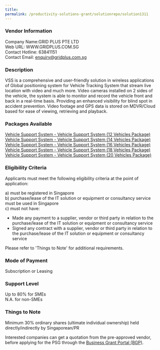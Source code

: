 ```yaml
---
title: 
permalink: /productivity-solutions-grant/solutionrepo/solution1311
---
```


### Vendor Information
Company Name:GRID PLUS PTE LTD <br>Web URL: WWW.GRIDPLUS.COM.SG <br>Contact Hotline: 63841151 <br>Contact Email: enquiry@gridplus.com.sg <br>

### Description

VSS is a comprehensive and user-friendly solution in wireless applications of Global positioning system for Vehicle Tracking System that stream live location with video and much more. Video cameras installed on 2 sides of the vehicle, the system is able to monitor and record the vehicle front and back in a real-time basis. Providing an enhanced visibility for blind spot in accident prevention. Video footage and GPS data is stored on MDVR/Cloud based for ease of viewing, retrieving and playback.

### Packages Available

<a href='https://www.gobusiness.gov.sg/images/psg/Desensitised_Grid_Plus_20200672_Annex_3_Part_1.pdf' target='_blank'>Vehicle Support System - Vehicle Support System (12 Vehicles Package)</a>
<a href='https://www.gobusiness.gov.sg/images/psg/Desensitised_Grid_Plus_20200672_Annex_3_Part_2.pdf' target='_blank'>Vehicle Support System - Vehicle Support System (14 Vehicles Package)</a>
<a href='https://www.gobusiness.gov.sg/images/psg/Desensitised_Grid_Plus_20200672_Annex_3_Part_3.pdf' target='_blank'>Vehicle Support System - Vehicle Support System (16 Vehicles Package)</a>
<a href='https://www.gobusiness.gov.sg/images/psg/Desensitised_Grid_Plus_20200672_Annex_3_Part_4.pdf' target='_blank'>Vehicle Support System - Vehicle Support System (18 Vehicles Package)</a>
<a href='https://www.gobusiness.gov.sg/images/psg/Desensitised_Grid_Plus_20200672_Annex_3_Part_5.pdf' target='_blank'>Vehicle Support System - Vehicle Support System (20 Vehicles Package)</a>

### Eligibility Criteria

Applicants must meet the following eligibility criteria at the point of application:

a) must be registered in Singapore <br>
b) purchase/lease of the IT solution or equipment or consultancy service must be used in Singapore <br>
c) must not have:
- Made any payment to a supplier, vendor or third party in relation to the purchase/lease of the IT solution or equipment or consultancy service
- Signed any contract with a supplier, vendor or third party in relation to the purchase/lease of the IT solution or equipment or consultancy service

Please refer to 'Things to Note' for additional requirements.

### Mode of Payment
Subscription or Leasing

### Support Level
Up to 80% for SMEs <br>
N.A. for non-SMEs

### Things to Note
Minimum 30% ordinary shares (ultimate individual ownership) held directly/indirectly by Singaporean/PR

Interested companies can get a quotation from the pre-approved vendor, before applying for the PSG through the <a target='_blank' href='https://www.businessgrants.gov.sg/'>Business Grant Portal (BGP)</a>.
